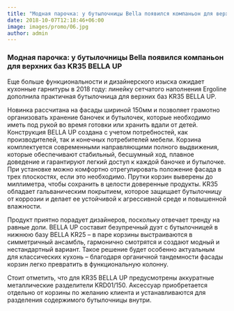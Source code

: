 ```yaml
---
title: "Модная парочка: у бутылочницы Bella появился компаньон для верхних баз KR35 BELLA UP"
date: 2018-10-07T12:18:46+06:00
image: images/promo/06.jpg
author: admin
---
```


### Модная парочка: у бутылочницы Bella появился компаньон для верхних баз KR35 BELLA UP

Еще больше функциональности и дизайнерского изыска ожидает кухонные гарнитуры в 2018 году: линейку сетчатого наполнения Ergoline дополнила практичная бутылочница для верхних баз KR35 BELLA UP.

Новинка рассчитана на фасады шириной 150мм и позволяет грамотно организовать хранение баночек и бутылочек, которые необходимо иметь под рукой во время готовки или хранить вдали от детей.
Конструкция BELLA UP создана с учетом потребностей, как производителей, так и конечных потребителей мебели.
Корзина комплектуется современными направляющими полного выдвижения, которые обеспечивают стабильный, бесшумный ход, плавное доведение и гарантируют легкий доступ к каждой баночке и бутылочке.
При установке можно комфортно отрегулировать положение фасада в трех плоскостях, если это необходимо.
Прутки корзин выверены до миллиметра, чтобы сохранить в целости доверенные продукты.
KR35 обладает гальваническим покрытием, которое защищает бутылочницу от коррозии и делает ее устойчивой к агрессивной среде и повышенной влажности.

Продукт приятно порадует дизайнеров, поскольку отвечает тренду на равные доли. BELLA UP составит безупречный дуэт с бутылочницей в нижнюю базу BELLA KR25 – в паре корзины выстраиваются в симметричный ансамбль, гармонично смотрятся и создают модный и нестандартный вариант. Такое решение будет особенно актуальным для классических кухонь – благодаря органичной тандемности фасады корзин легко превратить в функциональную колонну.

Стоит отметить, что для KR35 BELLA UP предусмотрены аккуратные металлические разделители KRD01/150. Аксессуар приобретается отдельно от корзины по желанию клиента и устанавливаются для разделения содержимого бутылочницы внутри.